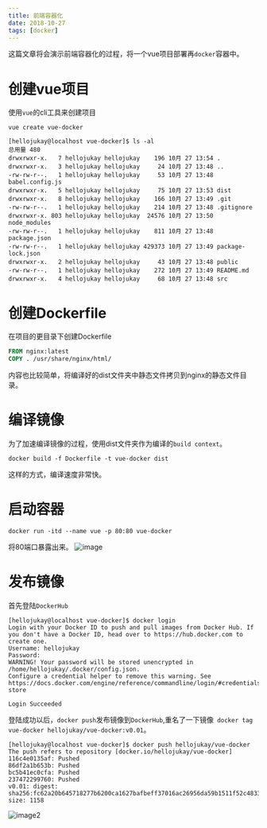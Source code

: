 ```yaml
---
title: 前端容器化
date: 2018-10-27
tags: [docker]
---
```

这篇文章将会演示前端容器化的过程，将一个vue项目部署再`docker`容器中。

# 创建vue项目
使用`vue`的cli工具来创建项目
```shell
vue create vue-docker
```
```shell
[hellojukay@localhost vue-docker]$ ls -al
总用量 480
drwxrwxr-x.   7 hellojukay hellojukay    196 10月 27 13:54 .
drwxrwxr-x.   3 hellojukay hellojukay     24 10月 27 13:48 ..
-rw-rw-r--.   1 hellojukay hellojukay     53 10月 27 13:48 babel.config.js
drwxrwxr-x.   5 hellojukay hellojukay     75 10月 27 13:53 dist
drwxrwxr-x.   8 hellojukay hellojukay    166 10月 27 13:49 .git
-rw-rw-r--.   1 hellojukay hellojukay    214 10月 27 13:48 .gitignore
drwxrwxr-x. 803 hellojukay hellojukay  24576 10月 27 13:50 node_modules
-rw-rw-r--.   1 hellojukay hellojukay    811 10月 27 13:48 package.json
-rw-rw-r--.   1 hellojukay hellojukay 429373 10月 27 13:49 package-lock.json
drwxrwxr-x.   2 hellojukay hellojukay     43 10月 27 13:48 public
-rw-rw-r--.   1 hellojukay hellojukay    272 10月 27 13:49 README.md
drwxrwxr-x.   4 hellojukay hellojukay     68 10月 27 13:48 src
```
# 创建Dockerfile
在项目的更目录下创建Dockerfile
```Dockerfile
FROM nginx:latest
COPY . /usr/share/nginx/html/


```

内容也比较简单，将编译好的dist文件夹中静态文件拷贝到nginx的静态文件目录。
# 编译镜像
为了加速编译镜像的过程，使用dist文件夹作为编译的`build context`。
```shell
docker build -f Dockerfile -t vue-docker dist
```
这样的方式，编译速度非常快。
# 启动容器
```shell
docker run -itd --name vue -p 80:80 vue-docker
```
将80端口暴露出来。
![image](/20181027/vue-docker.png)
# 发布镜像
首先登陆`DockerHub`
```shell
[hellojukay@localhost vue-docker]$ docker login
Login with your Docker ID to push and pull images from Docker Hub. If you don't have a Docker ID, head over to https://hub.docker.com to create one.
Username: hellojukay
Password: 
WARNING! Your password will be stored unencrypted in /home/hellojukay/.docker/config.json.
Configure a credential helper to remove this warning. See
https://docs.docker.com/engine/reference/commandline/login/#credentials-store

Login Succeeded

```
登陆成功以后，`docker push`发布镜像到`DockerHub`,重名了一下镜像` docker tag vue-docker hellojukay/vue-docker:v0.01`。
```shell
[hellojukay@localhost vue-docker]$ docker push hellojukay/vue-docker
The push refers to repository [docker.io/hellojukay/vue-docker]
116c4e0135af: Pushed 
86df2a1b653b: Pushed 
bc5b41ec0cfa: Pushed 
237472299760: Pushed 
v0.01: digest: sha256:fc62a20b645718277b6200ca1627bafbeff37016ac26956da59b1511f52c4833 size: 1158
```
![image2](/20181027/docker-hub.png)
